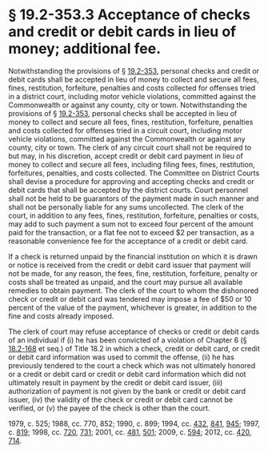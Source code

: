 # § 19.2-353.3 Acceptance of checks and credit or debit cards in lieu of money; additional fee.

<p>Notwithstanding the provisions of § <a href='http://law.lis.virginia.gov/vacode/19.2-353/'>19.2-353</a>, personal checks and credit or debit cards shall be accepted in lieu of money to collect and secure all fees, fines, restitution, forfeiture, penalties and costs collected for offenses tried in a district court, including motor vehicle violations, committed against the Commonwealth or against any county, city or town. Notwithstanding the provisions of § <a href='http://law.lis.virginia.gov/vacode/19.2-353/'>19.2-353</a>, personal checks shall be accepted in lieu of money to collect and secure all fees, fines, restitution, forfeiture, penalties and costs collected for offenses tried in a circuit court, including motor vehicle violations, committed against the Commonwealth or against any county, city or town. The clerk of any circuit court shall not be required to but may, in his discretion, accept credit or debit card payment in lieu of money to collect and secure all fees, including filing fees, fines, restitution, forfeitures, penalties, and costs collected. The Committee on District Courts shall devise a procedure for approving and accepting checks and credit or debit cards that shall be accepted by the district courts. Court personnel shall not be held to be guarantors of the payment made in such manner and shall not be personally liable for any sums uncollected. The clerk of the court, in addition to any fees, fines, restitution, forfeiture, penalties or costs, may add to such payment a sum not to exceed four percent of the amount paid for the transaction, or a flat fee not to exceed $2 per transaction, as a reasonable convenience fee for the acceptance of a credit or debit card.</p><p>If a check is returned unpaid by the financial institution on which it is drawn or notice is received from the credit or debit card issuer that payment will not be made, for any reason, the fees, fine, restitution, forfeiture, penalty or costs shall be treated as unpaid, and the court may pursue all available remedies to obtain payment. The clerk of the court to whom the dishonored check or credit or debit card was tendered may impose a fee of $50 or 10 percent of the value of the payment, whichever is greater, in addition to the fine and costs already imposed.</p><p>The clerk of court may refuse acceptance of checks or credit or debit cards of an individual if (i) he has been convicted of a violation of Chapter 6 (§ <a href='http://law.lis.virginia.gov/vacode/18.2-168/'>18.2-168</a> et seq.) of Title 18.2 in which a check, credit or debit card, or credit or debit card information was used to commit the offense, (ii) he has previously tendered to the court a check which was not ultimately honored or a credit or debit card or credit or debit card information which did not ultimately result in payment by the credit or debit card issuer, (iii) authorization of payment is not given by the bank or credit or debit card issuer, (iv) the validity of the check or credit or debit card cannot be verified, or (v) the payee of the check is other than the court.</p><p>1979, c. 525; 1988, cc. 770, 852; 1990, c. 899; 1994, cc. <a href='http://lis.virginia.gov/cgi-bin/legp604.exe?941+ful+CHAP0432'>432</a>, <a href='http://lis.virginia.gov/cgi-bin/legp604.exe?941+ful+CHAP0841'>841</a>, <a href='http://lis.virginia.gov/cgi-bin/legp604.exe?941+ful+CHAP0945'>945</a>; 1997, c. <a href='http://lis.virginia.gov/cgi-bin/legp604.exe?971+ful+CHAP0819'>819</a>; 1998, cc. <a href='http://lis.virginia.gov/cgi-bin/legp604.exe?981+ful+CHAP0720'>720</a>, <a href='http://lis.virginia.gov/cgi-bin/legp604.exe?981+ful+CHAP0731'>731</a>; 2001, cc. <a href='http://lis.virginia.gov/cgi-bin/legp604.exe?011+ful+CHAP0481'>481</a>, <a href='http://lis.virginia.gov/cgi-bin/legp604.exe?011+ful+CHAP0501'>501</a>; 2009, c. <a href='http://lis.virginia.gov/cgi-bin/legp604.exe?091+ful+CHAP0594'>594</a>; 2012, cc. <a href='http://lis.virginia.gov/cgi-bin/legp604.exe?121+ful+CHAP0420'>420</a>, <a href='http://lis.virginia.gov/cgi-bin/legp604.exe?121+ful+CHAP0714'>714</a>.</p>